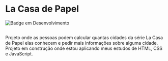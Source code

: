 # La Casa de Papel

![Badge em Desenvolvimento](http://img.shields.io/static/v1?label=STATUS&message=EM%20DESENVOLVIMENTO&color=GREEN&style=for-the-badge)
##

Projeto onde as pessoas podem calcular quantas cidades da série La Casa de Papel elas conhecem e pedir mais informações sobre alguma cidade.
Projeto em construção onde estou aplicando meus estudos de HTML, CSS e JavaScript.

